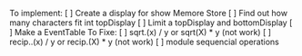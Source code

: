 To implement:
[ ] Create a display for show Memore Store
[ ] Find out how many characters fit int topDisplay
[ ]	Limit a topDisplay and bottomDisplay 
[ ] Make a EventTable
To Fixe:
[ ] sqrt.(x) / y or sqrt(X) * y (not work)
[ ] recip..(x) / y or recip.(X) * y (not work)
[ ] module sequencial operations